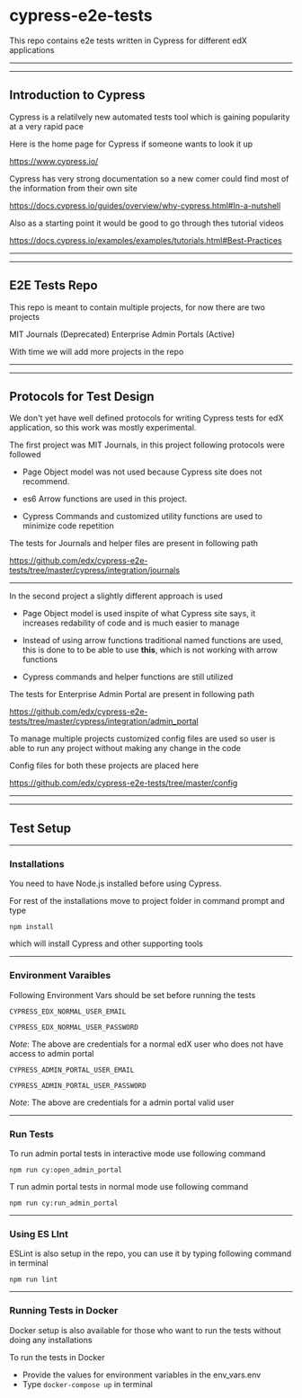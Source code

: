 # cypress-e2e-tests

This repo contains e2e tests written in Cypress for different edX applications

---
---

## Introduction to Cypress

Cypress is a relatilvely new automated tests tool which is gaining popularity at a very rapid pace

Here is the home page for Cypress if someone wants to look it up

<https://www.cypress.io/>

Cypress has very strong documentation so a new comer could find most of the information from their own site

<https://docs.cypress.io/guides/overview/why-cypress.html#In-a-nutshell>

Also as a starting point it would be good to go through thes tutorial videos

<https://docs.cypress.io/examples/examples/tutorials.html#Best-Practices>

---
---

## E2E Tests Repo

This repo is meant to contain multiple projects, for now there are two projects

MIT Journals (Deprecated)
Enterprise Admin Portals (Active)

With time we will add more projects in the repo

---
---

## Protocols for Test Design

We don't yet have well defined protocols for writing Cypress tests for edX application, so this work was mostly experimental.


The first project was MIT Journals, in this project following protocols were followed

* Page Object model was not used because Cypress site does not recommend.

* es6 Arrow functions are used in this project.

* Cypress Commands and customized utility functions are used to minimize code repetition

The tests for Journals and helper files are present in following path

https://github.com/edx/cypress-e2e-tests/tree/master/cypress/integration/journals

---

In the second project a slightly different approach is used

* Page Object model is used inspite of what Cypress site says, it increases redability of code and is much easier to manage 

* Instead of using arrow functions traditional named functions are used, this is done to to be able to use **this**, which is not working with arrow functions

* Cypress commands and helper functions are still utilized


The tests for Enterprise Admin Portal are present in following path

https://github.com/edx/cypress-e2e-tests/tree/master/cypress/integration/admin_portal


To manage multiple projects customized config files are used so user is able to run any project without making any change in the code

Config files for both these projects are placed here

https://github.com/edx/cypress-e2e-tests/tree/master/config

---
---

## Test Setup

---

### Installations

You need to have Node.js installed before using Cypress.

For rest of the installations move to project folder in command prompt and type

`npm install`

which will install Cypress and other supporting tools

---

### Environment Varaibles

Following Environment Vars should be set before running the tests

`CYPRESS_EDX_NORMAL_USER_EMAIL`

`CYPRESS_EDX_NORMAL_USER_PASSWORD`

_Note_: The above are credentials for a normal edX user who does not have access to admin portal

`CYPRESS_ADMIN_PORTAL_USER_EMAIL`

`CYPRESS_ADMIN_PORTAL_USER_PASSWORD`

_Note_: The above are credentials for a admin portal valid user

---

### Run Tests

To run admin portal tests in interactive mode use following command

`npm run cy:open_admin_portal`

T run admin portal tests in normal mode use following command

`npm run cy:run_admin_portal`

---

### Using ES LInt

ESLint is also setup in the repo, you can use it by typing following command in terminal

`npm run lint`

---

### Running Tests in Docker

Docker setup is also available for those who want to run the tests without doing any installations

To run the tests in Docker

* Provide the values for environment variables in the env_vars.env
* Type `docker-compose up` in terminal
